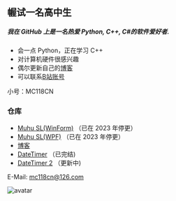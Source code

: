 ## 幄试一名高中生  
##### 我在 GitHub 上是一名热爱 Python, C++, C#的软件爱好者.  
  
- 会一点 Python，正在学习 C++  
- 对计算机硬件很感兴趣  
- 偶尔更新自己的[博客](https://muhu-c.github.io)  
- 可以联系[B站账号](https://space.bilibili.com/1469137723)  

小号：MC118CN
  
### 仓库  

- [Muhu SL(WinForm)](https://github.com/Muhu-C/Muhu-SL) （已在 2023 年停更）  
- [Muhu SL(WPF)](https://github.com/Muhu-C/MuhuSL-WPF) （已在 2023 年停更）  
- [博客](https://github.com/Muhu-C/muhu-c.github.io) 
- [DateTimer](https://github.com/Muhu-C/DateTimer) （已完结)
- [DateTimer 2](https://github.com/Muhu-C/DateTimer2) （更新中)
  
E-Mail: mc118cn@126.com  
  
![avatar](https://gitee.com/zzhkjf/images/raw/master/gif.gif)   
<!--
**Muhu-C/Muhu-C** is a ✨ _special_ ✨ repository because its `README.md` (this file) appears on your GitHub profile.


Here are some ideas to get you started:

- 🔭 I’m currently working on ...
- 🌱 I’m currently learning ...
- 👯 I’m looking to collaborate on ...
- 🤔 I’m looking for help with ...
- 💬 Ask me about ...
- 📫 How to reach me: ...
- 😄 Pronouns: ...
- ⚡ Fun fact: ...
-->
